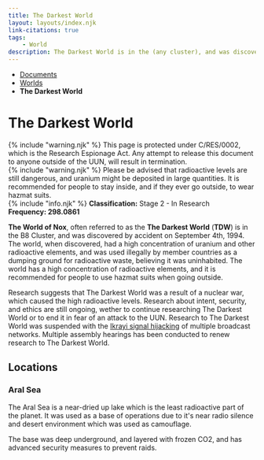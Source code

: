 ```yaml
---
title: The Darkest World
layout: layouts/index.njk
link-citations: true
tags:
    - World
description: The Darkest World is in the (any cluster), and was discovered by accident on September 4th, 1994
---
```

<nav class="text-sm breadcrumbs">
    <ul>
        <li><a href="/docs">Documents</a></li>
        <li><a href="/docs/world">Worlds</a></li>
        <li><b>The Darkest World</b></li>
    </ul>
</nav>
<div class="divider"></div>
<div class="text-center"><h1>The Darkest World</h1></div>

<div class="grid gap-5 mb-5">
<div class="alert alert-error shadow-lg">
    <div>
        {% include "warning.njk" %}
        <span>
            This page is protected under C/RES/0002, which is the Research Espionage Act. Any attempt to release this document to anyone outside of the UUN, will result in termination.
        </span>
    </div>
</div>

<div class="alert alert-warning shadow-lg">
    <div>
        {% include "warning.njk" %}
        <span>
            Please be advised that radioactive levels are still dangerous, and uranium might be deposited in large quantities. It is recommended for people to stay inside, and if they ever go outside, to wear hazmat suits. 
        </span>
    </div>
</div>

<div class="alert shadow-lg">
    <div>
        {% include "info.njk" %}
        <span>
            <b>Classification:</b> <span class="text-orange-500">Stage 2 - In Research</span><br>
            <b>Frequency: 298.0861</b> 
        </span>
    </div>
</div>
</div>

**The World of Nox**, often referred to as the **The Darkest World** (**TDW**) is in the B8 Cluster, and was discovered by accident on September 4th, 1994. The world, when discovered, had a high concentration of uranium and other radioactive elements, and was used illegally by member countries as a dumping ground for radioactive waste, believing it was uninhabited. The world has a high concentration of radioactive elements, and it is recommended for people to use hazmat suits when going outside.

Research suggests that The Darkest World was a result of a nuclear war, which caused the high radioactive levels. Research about intent, security, and ethics are still ongoing, wether to continue researching The Darkest World or to end it in fear of an attack to the UUN. Research to The Darkest World was suspended with the <a href="/docs/world/dwerbia/transcript-1">Ikrayi signal hijacking</a> of multiple broadcast networks. Multiple assembly hearings has been conducted to renew research to The Darkest World.

## Locations

### Aral Sea
The Aral Sea is a near-dried up lake which is the least radioactive part of the planet. It was used as a base of operations due to it's near radio silence and desert environment which was used as camouflage.

The base was deep underground, and layered with frozen CO2, and has advanced security measures to prevent raids.
